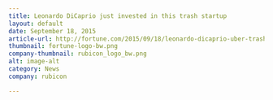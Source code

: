 ```yaml
---
title: Leonardo DiCaprio just invested in this trash startup
layout: default
date: September 18, 2015
article-url: http://fortune.com/2015/09/18/leonardo-dicaprio-uber-trash/
thumbnail: fortune-logo-bw.png
company-thumbnail: rubicon_logo_bw.png
alt: image-alt
category: News
company: rubicon

---
```

